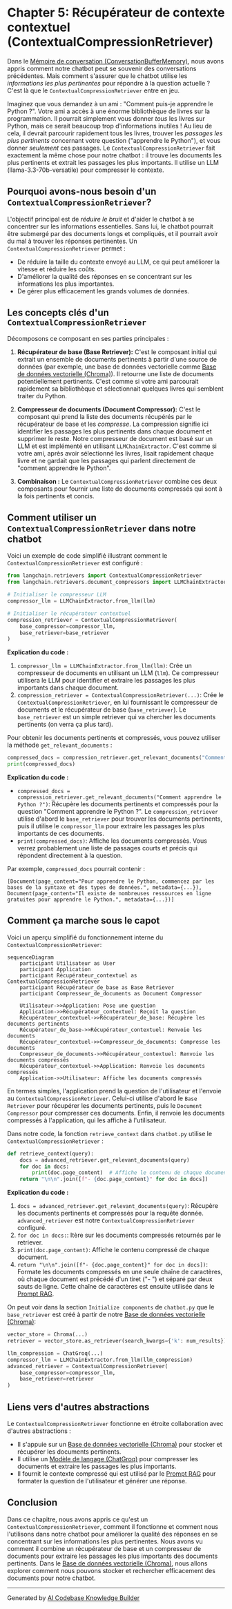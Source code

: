# Chapter 5: Récupérateur de contexte contextuel (ContextualCompressionRetriever)

Dans le [Mémoire de conversation (ConversationBufferMemory)](04_mémoire_de_conversation__conversationbuffermemory__.md), nous avons appris comment notre chatbot peut se souvenir des conversations précédentes. Mais comment s'assurer que le chatbot utilise les *informations les plus pertinentes* pour répondre à la question actuelle ? C'est là que le `ContextualCompressionRetriever` entre en jeu.

Imaginez que vous demandez à un ami : "Comment puis-je apprendre le Python ?". Votre ami a accès à une énorme bibliothèque de livres sur la programmation.  Il pourrait simplement vous donner *tous* les livres sur Python, mais ce serait beaucoup trop d'informations inutiles !  Au lieu de cela, il devrait parcourir rapidement tous les livres, trouver les *passages les plus pertinents* concernant votre question ("apprendre le Python"), et vous donner *seulement* ces passages.  Le `ContextualCompressionRetriever` fait exactement la même chose pour notre chatbot : il trouve les documents les plus pertinents et extrait les passages les plus importants. Il utilise un LLM (llama-3.3-70b-versatile) pour compresser le contexte.

## Pourquoi avons-nous besoin d'un `ContextualCompressionRetriever`?

L'objectif principal est de *réduire le bruit* et d'aider le chatbot à se concentrer sur les informations essentielles. Sans lui, le chatbot pourrait être submergé par des documents longs et compliqués, et il pourrait avoir du mal à trouver les réponses pertinentes. Un `ContextualCompressionRetriever` permet :

*   De réduire la taille du contexte envoyé au LLM, ce qui peut améliorer la vitesse et réduire les coûts.
*   D'améliorer la qualité des réponses en se concentrant sur les informations les plus importantes.
*   De gérer plus efficacement les grands volumes de données.

## Les concepts clés d'un `ContextualCompressionRetriever`

Décomposons ce composant en ses parties principales :

1.  **Récupérateur de base (Base Retriever):** C'est le composant initial qui extrait un ensemble de documents pertinents à partir d'une source de données (par exemple, une base de données vectorielle comme [Base de données vectorielle (Chroma)](06_base_de_données_vectorielle__chroma__.md)). Il retourne une liste de documents potentiellement pertinents. C'est comme si votre ami parcourait rapidement sa bibliothèque et sélectionnait quelques livres qui semblent traiter du Python.

2.  **Compresseur de documents (Document Compressor):** C'est le composant qui prend la liste des documents récupérés par le récupérateur de base et les *compresse*. La compression signifie ici identifier les passages les plus pertinents dans chaque document et supprimer le reste. Notre compresseur de document est basé sur un LLM et est implémenté en utilisant `LLMChainExtractor`. C'est comme si votre ami, après avoir sélectionné les livres, lisait rapidement chaque livre et ne gardait que les passages qui parlent directement de "comment apprendre le Python".

3.  **Combinaison :** Le `ContextualCompressionRetriever` combine ces deux composants pour fournir une liste de documents compressés qui sont à la fois pertinents et concis.

## Comment utiliser un `ContextualCompressionRetriever` dans notre chatbot

Voici un exemple de code simplifié illustrant comment le `ContextualCompressionRetriever` est configuré :

```python
from langchain.retrievers import ContextualCompressionRetriever
from langchain.retrievers.document_compressors import LLMChainExtractor

# Initialiser le compresseur LLM
compressor_llm = LLMChainExtractor.from_llm(llm)

# Initialiser le récupérateur contextuel
compression_retriever = ContextualCompressionRetriever(
    base_compressor=compressor_llm,
    base_retriever=base_retriever
)
```

**Explication du code :**

1.  `compressor_llm = LLMChainExtractor.from_llm(llm)`:  Crée un compresseur de documents en utilisant un LLM (`llm`). Ce compresseur utilisera le LLM pour identifier et extraire les passages les plus importants dans chaque document.
2.  `compression_retriever = ContextualCompressionRetriever(...)`:  Crée le `ContextualCompressionRetriever`, en lui fournissant le compresseur de documents et le récupérateur de base (`base_retriever`). Le `base_retriever` est un simple retriever qui va chercher les documents pertinents (on verra ça plus tard).

Pour obtenir les documents pertinents et compressés, vous pouvez utiliser la méthode `get_relevant_documents` :

```python
compressed_docs = compression_retriever.get_relevant_documents("Comment apprendre le Python ?")
print(compressed_docs)
```

**Explication du code :**

*   `compressed_docs = compression_retriever.get_relevant_documents("Comment apprendre le Python ?")`: Récupère les documents pertinents et compressés pour la question "Comment apprendre le Python ?". Le `compression_retriever` utilise d'abord le `base_retriever` pour trouver les documents pertinents, puis il utilise le `compressor_llm` pour extraire les passages les plus importants de ces documents.
*   `print(compressed_docs)`: Affiche les documents compressés. Vous verrez probablement une liste de passages courts et précis qui répondent directement à la question.

Par exemple, `compressed_docs` pourrait contenir :

```
[Document(page_content="Pour apprendre le Python, commencez par les bases de la syntaxe et des types de données.", metadata={...}), Document(page_content="Il existe de nombreuses ressources en ligne gratuites pour apprendre le Python.", metadata={...})]
```

## Comment ça marche sous le capot

Voici un aperçu simplifié du fonctionnement interne du `ContextualCompressionRetriever`:

```mermaid
sequenceDiagram
    participant Utilisateur as User
    participant Application
    participant Récupérateur_contextuel as ContextualCompressionRetriever
    participant Récupérateur_de_base as Base Retriever
    participant Compresseur_de_documents as Document Compressor

    Utilisateur->>Application: Pose une question
    Application->>Récupérateur_contextuel: Reçoit la question
    Récupérateur_contextuel->>Récupérateur_de_base: Récupère les documents pertinents
    Récupérateur_de_base->>Récupérateur_contextuel: Renvoie les documents
    Récupérateur_contextuel->>Compresseur_de_documents: Compresse les documents
    Compresseur_de_documents->>Récupérateur_contextuel: Renvoie les documents compressés
    Récupérateur_contextuel->>Application: Renvoie les documents compressés
    Application->>Utilisateur: Affiche les documents compressés
```

En termes simples, l'application prend la question de l'utilisateur et l'envoie au `ContextualCompressionRetriever`. Celui-ci utilise d'abord le `Base Retriever` pour récupérer les documents pertinents, puis le `Document Compressor` pour compresser ces documents. Enfin, il renvoie les documents compressés à l'application, qui les affiche à l'utilisateur.

Dans notre code, la fonction `retrieve_context` dans `chatbot.py` utilise le `ContextualCompressionRetriever` :

```python
def retrieve_context(query):
    docs = advanced_retriever.get_relevant_documents(query)
    for doc in docs:
        print(doc.page_content)  # Affiche le contenu de chaque document
    return "\n\n".join([f"- {doc.page_content}" for doc in docs])
```

**Explication du code :**

1.  `docs = advanced_retriever.get_relevant_documents(query)`: Récupère les documents pertinents et compressés pour la requête donnée.  `advanced_retriever` est notre `ContextualCompressionRetriever` configuré.
2.   `for doc in docs:`:  Itère sur les documents compressés retournés par le retriever.
3.   `print(doc.page_content)`: Affiche le contenu compressé de chaque document.
4.  `return "\n\n".join([f"- {doc.page_content}" for doc in docs])`:  Formate les documents compressés en une seule chaîne de caractères, où chaque document est précédé d'un tiret ("- ") et séparé par deux sauts de ligne. Cette chaîne de caractères est ensuite utilisée dans le [Prompt RAG](03_prompt_rag_.md).

On peut voir dans la section `Initialize components` de `chatbot.py` que le `base_retriever` est créé à partir de notre [Base de données vectorielle (Chroma)](06_base_de_données_vectorielle__chroma__.md):

```python
vector_store = Chroma(...)
retriever = vector_store.as_retriever(search_kwargs={'k': num_results})

llm_compression = ChatGroq(...)
compressor_llm = LLMChainExtractor.from_llm(llm_compression)
advanced_retriever = ContextualCompressionRetriever(
    base_compressor=compressor_llm,
    base_retriever=retriever
)
```

## Liens vers d'autres abstractions

Le `ContextualCompressionRetriever` fonctionne en étroite collaboration avec d'autres abstractions :

*   Il s'appuie sur un [Base de données vectorielle (Chroma)](06_base_de_données_vectorielle__chroma__.md) pour stocker et récupérer les documents pertinents.
*   Il utilise un [Modèle de langage (ChatGroq)](02_modèle_de_langage__chatgroq__.md) pour compresser les documents et extraire les passages les plus importants.
*   Il fournit le contexte compressé qui est utilisé par le [Prompt RAG](03_prompt_rag_.md) pour formater la question de l'utilisateur et générer une réponse.

## Conclusion

Dans ce chapitre, nous avons appris ce qu'est un `ContextualCompressionRetriever`, comment il fonctionne et comment nous l'utilisons dans notre chatbot pour améliorer la qualité des réponses en se concentrant sur les informations les plus pertinentes. Nous avons vu comment il combine un récupérateur de base et un compresseur de documents pour extraire les passages les plus importants des documents pertinents. Dans le [Base de données vectorielle (Chroma)](06_base_de_données_vectorielle__chroma__.md), nous allons explorer comment nous pouvons stocker et rechercher efficacement des documents pour notre chatbot.


---

Generated by [AI Codebase Knowledge Builder](https://github.com/The-Pocket/Tutorial-Codebase-Knowledge)